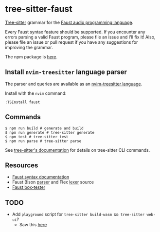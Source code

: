 # tree-sitter-faust

[Tree-sitter](https://tree-sitter.github.io/) grammar for the [Faust audio programming language](https://faustdoc.grame.fr/manual/syntax/).

Every Faust syntax feature should be supported.
If you encounter any errors parsing a valid Faust program, please file an issue and I'll fix it!
Also, please file an issue or pull request if you have any suggestions for improving the grammar.

The npm package is [here](https://www.npmjs.com/package/tree-sitter-faust).

## Install `nvim-treesitter` language parser

The parser and queries are available as an [nvim-treesitter language](https://github.com/nvim-treesitter/nvim-treesitter/?tab=readme-ov-file#supported-languages).

Install with the `nvim` command:
```nvim
:TSInstall faust
```

## Commands

```shell
$ npm run build # generate and build
$ npm run generate # tree-sitter generate
$ npm test # tree-sitter test
$ npm run parse # tree-sitter parse
```

See [tree-sitter's documentation](https://tree-sitter.github.io/tree-sitter/creating-parsers#tool-overview) for details on tree-sitter CLI commands.

## Resources

- [Faust syntax documentation](https://faustdoc.grame.fr/manual/syntax/)
- Faust Bison [parser](https://github.com/grame-cncm/faust/blob/master-dev/compiler/parser/faustparser.y) and Flex [lexer](https://github.com/grame-cncm/faust/blob/master-dev/compiler/parser/faustlexer.l) source
- [Faust box-tester](https://github.com/grame-cncm/faust/blob/master-dev/tools/benchmark/box-tester.cpp)

## TODO

- Add `playground` script for `tree-sitter build-wasm && tree-sitter web-ui`?
  - Saw this [here](https://github.com/nvim-treesitter/nvim-treesitter/blob/master/CONTRIBUTING.md#parser-configurations)

